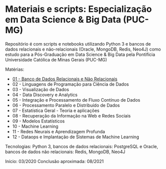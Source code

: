 # Materiais e scripts: Especialização em Data Science & Big Data (PUC-MG)
Repositório é com scripts e notebooks utilizando Python 3 e bancos de dados relacionais e não-relacionais (Oracle, MongoDB, Redis, Neo4J) como estudo para a Pós-Graduação em Data Science &amp; Big Data pela Pontifícia Universidade Católica de Minas Gerais (PUC-MG)

Matérias:

* [01 - Banco de Dados Relacionais e Não Relacionais](https://github.com/vhnegrisoli/materiais-pos-graduacao/tree/master/01%20-%20Bancos%20de%20Dados%20Relacionais%20e%20N%C3%A3o-Relacionais)
* 02 - Linguagens de Programação para Ciência de Dados
* 03 - Visualização de Dados
* 04 - Data Discovery e Analytics
* 05 - Integração e Processamento de Fluxo Contínuo de Dados
* 06 - Processamento Paralelo e Distribuído de Dados
* 07 - Estatística Geral - Teoria e aplicações
* 08 - Recuperação da Informação na Web e Redes Sociais
* 09 - Modelos Estatísticos
* 10 - Machine Learning
* 11 - Redes Neurais e Aprendizagem Profunda
* 12 - Dataops e Implantação de Sistemas de Machine Learning

Tecnologias: Python 3, bancos de dados relacionais: PostgreSQL e Oracle, bancos de dados não relacionais: Redis, MongoDB, Neo4J

Início: 03/2020
Conclusão aproximada: 08/2021
